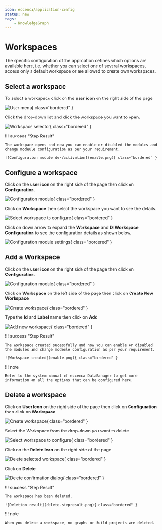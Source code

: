 ```yaml
---
icon: eccenca/application-config
status: new
tags:
    - KnowledgeGraph
---
```


# Workspaces

The specific configuration of the application defines which options are available here, i.e. whether you can select one of several workspaces, access only a default workspace or are allowed to create own workspaces.

## Select a workspace

To select a workspace click on the **user icon** on the right side of the page

![User menu](user.png){ class="bordered" }

Click the drop-down list and click the workspace you want to open.

![Workspace selector](workspace.png){ class="bordered" }

!!! success "Step Result"

    The workspace opens and now you can enable or disabled the modules and change modeule configuration as per your requirement.

    ![Configuration module de-/activation](enable.png){ class="bordered" }

## Configure a workspace

Click on the **user icon** on the right side of the page then click on **Configuration**.

![Configuration module](configuration.png){ class="bordered" }

Click on **Workspace** then select the workspace you want to see the details.

![Select workspace to configure](select-workspace.png){ class="bordered" }

 Click on down arrow to expand the **Workspace** and **DI Workspace Configuration** to see the configuration details as shown below.

![Configuration module settings](details.png){ class="bordered" }

## Add a Workspace

Click on the **user icon** on the right side of the page then click on **Configuration**.

![Configuration module](configuration.png){ class="bordered" }

Click on **Workspace** on the left side of the page then click on **Create New Workspace**

![Create workspace](create-new-workspace.png){ class="bordered" }

Type the **Id** and **Label** name then click on **Add**

![Add new workspace](add-workspace.png){ class="bordered" }

!!! success "Step Result"

    The workspace created sucessfully and now you can enable or disabled the modules and change modeule configuration as per your requirement.

    ![Workspace created](enable.png){ class="bordered" }

!!! note

    Refer to the system manual of eccenca DataManager to get more information on all the options that can be configured here.

## Delete a workspace

Click on **User Icon** on the right side of the page then click on **Configuration** then click on **Workspace**

![Create workspace](create-new-workspace.png){ class="bordered" }

Select the Workspace from the drop-down you want to delete

![Select workspace to configure](select-workspace-1.png){ class="bordered" }

Click on the **Delete Icon** on the right side of the page.

![Delete selected workspace](delete.png){ class="bordered" }

Click on **Delete**

![Delete confirmation dialog](delete-select.png){ class="bordered" }

!!! success "Step Result"

    The workspace has been deleted.

    ![Deletion result](delete-stepresult.png){ class="bordered" }

!!! note

    When you delete a workspace, no graphs or Build projects are deleted.
